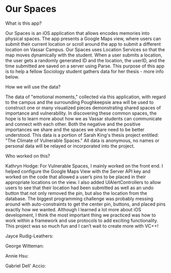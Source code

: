 # Our Spaces

What is this app?

Our Spaces is an iOS application that allows encodes memories into physical spaces. The app presents a Google Maps view, where users can submit their current location or scroll around the app to submit a different location on Vassar Campus. Our Spaces uses Location Services so that the map moves dynamically with the student. When a user submits a location, the user gets a randomly generated ID and the location, the userID, and the time submitted are saved on a server using Parse. This purpose of this app is to help a fellow Sociology student gathers data for her thesis - more info below. 


How we will use the data?

The data of "emotional moments," collected via this application, with regard to the campus and the surrounding Poughkeepsie area will be used to construct one or many visualized pieces demonstrating shared spaces of importance and vulnerability. In discovering these common spaces, the hope is to learn more about how we as Vassar students can communicate and connect with each other. Both the negative and the positive importances we share and the spaces we share need to be better understood. This data is a portion of Sarah King's thesis project entitled: "The Climate of Vulnerable Spaces." All data is anonymous, no names or personal data will be relayed or incorporated into the project. 


Who worked on this?

Kathryn Hodge:
For Vulnerable Spaces, I mainly worked on the front end. I helped configure the Google Maps View with the Server API key and worked on the code that allowed a user’s pins to be placed in their appropriate locations on the view. I also added UIAlertControllers to allow users to see that their location had been submitted as well as an undo button that not only removed the pin, but also the location from the database. The biggest programming challenge was probably messing around with auto-constraints to get the center pin, buttons, and placed pins exactly how we wanted. Although I learned a lot more about iOS development, I think the most important thing we practiced was how to work within a framework and use protocols to add exciting functionality. This project was so much fun and I can’t wait to create more with VC++!

Jayce Rudig-Leathers:

George Witteman:

Annie Hsu:

Gabriel Dell' Accio:
